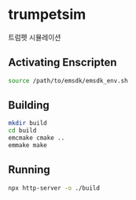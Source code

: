 # trumpetsim

트럼펫 시뮬레이션

## Activating Enscripten

```bash
source /path/to/emsdk/emsdk_env.sh
```

## Building

```bash
mkdir build
cd build
emcmake cmake ..
emmake make
```

## Running

```bash
npx http-server -o ./build
```
